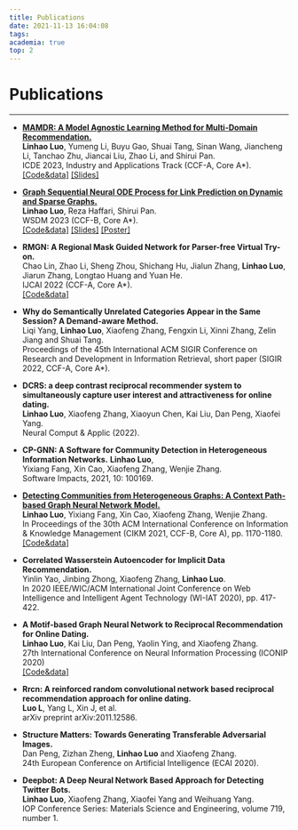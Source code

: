 ```yaml
---
title: Publications
date: 2021-11-13 16:04:08
tags:
academia: true
top: 2
---
```


# Publications
----

* [**MAMDR: A Model Agnostic Learning Method for Multi-Domain Recommendation.**](https://arxiv.org/abs/2202.12524)  
  **Linhao Luo**, Yumeng Li, Buyu Gao, Shuai Tang, Sinan Wang, Jiancheng Li, Tanchao Zhu, Jiancai Liu, Zhao Li, and Shirui Pan.  
  ICDE 2023, Industry and Applications Track (CCF-A, Core A*).  
  [\[Code&data\]](https://github.com/RManLuo/MAMDR)  [\[Slides\]](https://github.com/RManLuo/MAMDR/blob/master/ICDE-23-Slides-MAMDR.pdf)

* [**Graph Sequential Neural ODE Process for Link Prediction on Dynamic and Sparse Graphs.**](https://arxiv.org/pdf/2211.08568.pdf)   
    **Linhao Luo**, Reza Haffari, Shirui Pan.  
    WSDM 2023 (CCF-B, Core A*).  
    [\[Code&data\]](https://github.com/RManLuo/GSNOP)  [\[Slides\]](https://github.com/RManLuo/GSNOP/blob/master/WSDM-23-GSNOP-Slides.pdf) [\[Poster\]](https://github.com/RManLuo/GSNOP/blob/master/WSDM-23-GSNOP-Poster.pdf)

* **RMGN: A Regional Mask Guided Network for Parser-free Virtual Try-on.**   
  Chao Lin, Zhao Li, Sheng Zhou, Shichang Hu, Jialun Zhang, **Linhao Luo**, Jiarun Zhang, Longtao Huang and Yuan He.  
  IJCAI 2022 (CCF-A, Core A*).  
  [\[Code&data\]](https://github.com/jokerlc/RMGN-VITON)

*  **Why do Semantically Unrelated Categories Appear in the Same Session? A Demand-aware Method.**  
    Liqi Yang, **Linhao Luo**, Xiaofeng Zhang, Fengxin Li, Xinni Zhang, Zelin Jiang and Shuai Tang.  
    Proceedings of the 45th International ACM SIGIR Conference on Research and Development in Information Retrieval, short paper (SIGIR 2022, CCF-A, Core A*).

*  **DCRS: a deep contrast reciprocal recommender system to simultaneously capture user interest and attractiveness for online dating.**  
    **Linhao Luo**, Xiaofeng Zhang, Xiaoyun Chen, Kai Liu, Dan Peng, Xiaofei Yang.  
    Neural Comput & Applic (2022).

* **CP-GNN: A Software for Community Detection in Heterogeneous Information Networks.** **Linhao Luo**,  
    Yixiang Fang, Xin Cao, Xiaofeng Zhang, Wenjie Zhang.  
    Software Impacts, 2021, 10: 100169.

* [**Detecting Communities from Heterogeneous Graphs: A Context Path-based Graph Neural Network Model.**](https://dl.acm.org/doi/abs/10.1145/3459637.3482250)  
  **Linhao Luo**, Yixiang Fang, Xin Cao, Xiaofeng Zhang, Wenjie Zhang.  
  In Proceedings of the 30th ACM International Conference on Information & Knowledge Management (CIKM 2021, CCF-B, Core A), pp. 1170-1180.  
  [\[Code&data\]](https://github.com/RManLuo/CP-GNN) 

* **Correlated Wasserstein Autoencoder for Implicit Data Recommendation.**  
    Yinlin Yao, Jinbing Zhong, Xiaofeng Zhang, **Linhao Luo**.  
    In 2020 IEEE/WIC/ACM International Joint Conference on Web Intelligence and Intelligent Agent Technology (WI-IAT 2020), pp. 417-422.

* **A Motif-based Graph Neural Network to Reciprocal Recommendation for Online Dating.**  
  **Linhao Luo**, Kai Liu, Dan Peng, Yaolin Ying, and Xiaofeng Zhang.  
  27th International Conference on Neural Information Processing (ICONIP 2020)  
  [\[Code&data\]](https://github.com/RManLuo/MotifGNN) 

* **Rrcn: A reinforced random convolutional network based reciprocal recommendation approach for online dating.**  
    **Luo L**, Yang L, Xin J, et al.  
    arXiv preprint arXiv:2011.12586. 

*  **Structure Matters: Towards Generating Transferable Adversarial Images.**  
    Dan Peng, Zizhan Zheng, **Linhao Luo** and Xiaofeng Zhang.  
    24th European Conference on Artificial Intelligence (ECAI 2020).

*  **Deepbot: A Deep Neural Network Based Approach for Detecting Twitter Bots.**  
    **Linhao Luo**, Xiaofeng Zhang, Xiaofei Yang and Weihuang Yang.  
    IOP Conference Series: Materials Science and Engineering, volume 719, number 1.
